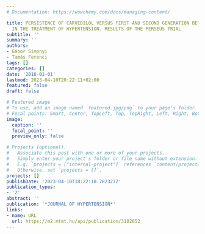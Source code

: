 ```yaml
---
# Documentation: https://wowchemy.com/docs/managing-content/

title: PERSISTENCE OF CARVEDILOL VERSUS FIRST AND SECOND GENERATION BETA-BLOCKERS
  IN THE TREATMENT OF HYPERTENSION. RESULTS OF THE PERSEUS TRIAL
subtitle: ''
summary: ''
authors:
- Gábor Simonyi
- Tamás Ferenci
tags: []
categories: []
date: '2016-01-01'
lastmod: 2023-04-10T20:22:11+02:00
featured: false
draft: false

# Featured image
# To use, add an image named `featured.jpg/png` to your page's folder.
# Focal points: Smart, Center, TopLeft, Top, TopRight, Left, Right, BottomLeft, Bottom, BottomRight.
image:
  caption: ''
  focal_point: ''
  preview_only: false

# Projects (optional).
#   Associate this post with one or more of your projects.
#   Simply enter your project's folder or file name without extension.
#   E.g. `projects = ["internal-project"]` references `content/project/deep-learning/index.md`.
#   Otherwise, set `projects = []`.
projects: []
publishDate: '2023-04-10T18:22:10.782327Z'
publication_types:
- '2'
abstract: ''
publication: '*JOURNAL OF HYPERTENSION*'
links:
- name: URL
  url: https://m2.mtmt.hu/api/publication/3102852
---
```

